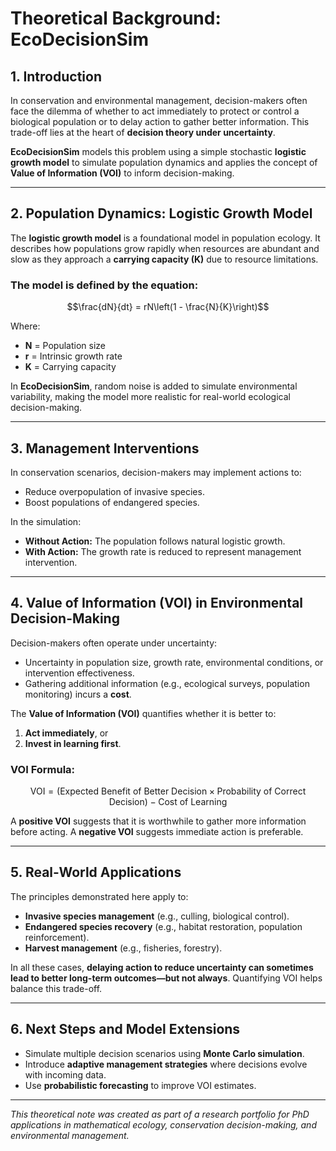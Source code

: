 # Theoretical Background: EcoDecisionSim

## 1. Introduction

In conservation and environmental management, decision-makers often face the dilemma of whether to act immediately to protect or control a biological population or to delay action to gather better information. This trade-off lies at the heart of **decision theory under uncertainty**.

**EcoDecisionSim** models this problem using a simple stochastic **logistic growth model** to simulate population dynamics and applies the concept of **Value of Information (VOI)** to inform decision-making.

---

## 2. Population Dynamics: Logistic Growth Model

The **logistic growth model** is a foundational model in population ecology. It describes how populations grow rapidly when resources are abundant and slow as they approach a **carrying capacity (K)** due to resource limitations.

### The model is defined by the equation:
$$\frac{dN}{dt} = rN\left(1 - \frac{N}{K}\right)$$

Where:
- **N** = Population size
- **r** = Intrinsic growth rate
- **K** = Carrying capacity

In **EcoDecisionSim**, random noise is added to simulate environmental variability, making the model more realistic for real-world ecological decision-making.

---

## 3. Management Interventions

In conservation scenarios, decision-makers may implement actions to:
- Reduce overpopulation of invasive species.
- Boost populations of endangered species.

In the simulation:
- **Without Action:** The population follows natural logistic growth.
- **With Action:** The growth rate is reduced to represent management intervention.

---

## 4. Value of Information (VOI) in Environmental Decision-Making

Decision-makers often operate under uncertainty:
- Uncertainty in population size, growth rate, environmental conditions, or intervention effectiveness.
- Gathering additional information (e.g., ecological surveys, population monitoring) incurs a **cost**.

The **Value of Information (VOI)** quantifies whether it is better to:
1. **Act immediately**, or
2. **Invest in learning first**.

### VOI Formula:
$$
\text{VOI} = (\text{Expected Benefit of Better Decision} \times \text{Probability of Correct Decision}) - \text{Cost of Learning}
$$

A **positive VOI** suggests that it is worthwhile to gather more information before acting. A **negative VOI** suggests immediate action is preferable.

---

## 5. Real-World Applications

The principles demonstrated here apply to:
- **Invasive species management** (e.g., culling, biological control).
- **Endangered species recovery** (e.g., habitat restoration, population reinforcement).
- **Harvest management** (e.g., fisheries, forestry).

In all these cases, **delaying action to reduce uncertainty can sometimes lead to better long-term outcomes—but not always**. Quantifying VOI helps balance this trade-off.

---

## 6. Next Steps and Model Extensions

- Simulate multiple decision scenarios using **Monte Carlo simulation**.
- Introduce **adaptive management strategies** where decisions evolve with incoming data.
- Use **probabilistic forecasting** to improve VOI estimates.

---

*This theoretical note was created as part of a research portfolio for PhD applications in mathematical ecology, conservation decision-making, and environmental management.*
